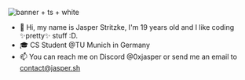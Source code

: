 ![banner + ts + white](https://user-images.githubusercontent.com/44339309/235220662-d6fc8364-a04a-45cb-b544-de6b223905f7.png)

- 👋 Hi, my name is Jasper Stritzke, I'm 19 years old and I like coding ✨pretty✨ stuff :D.
- 🎓 CS Student @TU Munich in Germany
- 📫 You can reach me on Discord @0xjasper or send me an email to contact@jasper.sh

<!---
JasperStritzke/JasperStritzke is a ✨ special ✨ repository because its `README.md` (this file) appears on your GitHub profile.
You can click the Preview link to take a look at your changes.
--->
